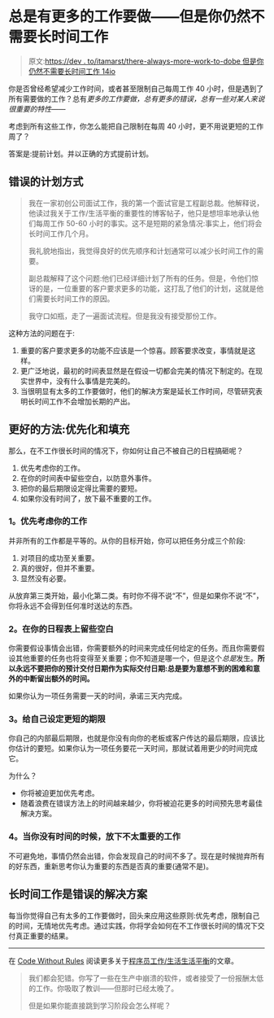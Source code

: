 # 总是有更多的工作要做——但是你仍然不需要长时间工作

> 原文:[https://dev . to/itamarst/there-always-more-work-to-dobe 但是你仍然不需要长时间工作 14io](https://dev.to/itamarst/theres-always-more-work-to-dobut-you-still-dont-need-to-work-long-hours-14io)

你是否曾经希望减少工作时间，或者甚至限制自己每周工作 40 小时，但是遇到了所有需要做的工作？总有*更多的工作要做，总有更多的错误，总有一些对某人来说很重要的特性——*

考虑到所有这些工作，你怎么能把自己限制在每周 40 小时，更不用说更短的工作周了？

答案是:提前计划。并以正确的方式提前计划。

## 错误的计划方式

> 我在一家初创公司面试工作，我的第一个面试官是工程副总裁。他解释说，他读过我关于工作/生活平衡的重要性的博客帖子，他只是想坦率地承认他们每周工作 50-60 小时的事实。这不是短期的紧急情况:事实上，他们将会长时间工作几个月。
> 
> 我礼貌地指出，我觉得良好的优先顺序和计划通常可以减少长时间工作的需要。
> 
> 副总裁解释了这个问题:他们已经详细计划了所有的任务。但是，令他们惊讶的是，一位重要的客户要求更多的功能，这打乱了他们的计划，这就是他们需要长时间工作的原因。
> 
> 我守口如瓶，走了一遍面试流程。但是我没有接受那份工作。

这种方法的问题在于:

1.  重要的客户要求更多的功能不应该是一个惊喜。顾客要求改变，事情就是这样。
2.  更广泛地说，最初的时间表显然是在假设一切都会完美的情况下制定的。在现实世界中，没有什么事情是完美的。
3.  当很明显有太多的工作要做时，他们的解决方案是延长工作时间，尽管研究表明长时间工作不会增加长期的产出。

## 更好的方法:优先化和填充

那么，在不工作很长时间的情况下，你如何让自己不被自己的日程搞砸呢？

1.  优先考虑你的工作。
2.  在你的时间表中留些空白，以防意外事件。
3.  把你的最后期限设定得比需要的要短。
4.  如果你没有时间了，放下最不重要的工作。

### 1。优先考虑你的工作

并非所有的工作都是平等的。从你的目标开始，你可以把任务分成三个阶段:

1.  对项目的成功至关重要。
2.  真的很好，但并不重要。
3.  显然没有必要。

从放弃第三类开始，最小化第二类。有时你不得不说“不”，但是如果你不说“不”，你将永远不会得到任何准时送达的东西。

### 2。在你的日程表上留些空白

你需要假设事情会出错，你需要额外的时间来完成任何给定的任务。而且你需要假设其他重要的任务也将变得至关重要；你不知道是哪一个，但是这个*总是*发生。**所以永远不要把你的预计交付日期作为实际交付日期:总是要为意想不到的困难和意外的中断留出额外的时间。**

如果你认为一项任务需要一天的时间，承诺三天内完成。

### 3。给自己设定更短的期限

你自己的内部最后期限，也就是你没有向你的老板或客户传达的最后期限，应该比你估计的要短。如果你认为一项任务要花一天时间，那就试着用更少的时间完成它。

为什么？

*   你将被迫更加优先考虑。
*   随着浪费在错误方法上的时间越来越少，你将被迫花更多的时间预先思考最佳解决方案。

### 4。当你没有时间的时候，放下不太重要的工作

不可避免地，事情仍然会出错，你会发现自己的时间不多了。现在是时候抛弃所有的好东西，重新思考你认为重要的东西是否真的重要(通常不是)。

## 长时间工作是错误的解决方案

每当你觉得自己有太多的工作要做时，回头来应用这些原则:优先考虑，限制自己的时间，无情地优先考虑。通过实践，你将学会如何在不工作很长时间的情况下交付真正重要的结果。

* * *

在 [Code Without Rules](https://codewithoutrules.com/) 阅读更多关于[程序员工作/生活生活平衡](https://codewithoutrules.com/worklife/)的文章。

> 我们都会犯错。你写了一些在生产中崩溃的软件，或者接受了一份报酬太低的工作。你吸取了教训——但那时已经太晚了。
> 
> 但是如果你能直接跳到学习阶段会怎么样呢？